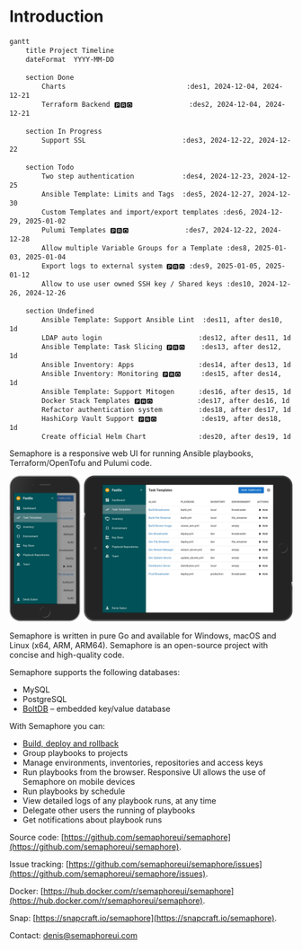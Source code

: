 # Introduction

```mermaid
gantt
	title Project Timeline
	dateFormat  YYYY-MM-DD

	section Done
	    Charts                              :des1, 2024-12-04, 2024-12-21
	    Terraform Backend 🅿🆁🅾              :des2, 2024-12-04, 2024-12-21

	section In Progress
	    Support SSL                        :des3, 2024-12-22, 2024-12-22

	section Todo
	    Two step authentication            :des4, 2024-12-23, 2024-12-25
	    Ansible Template: Limits and Tags  :des5, 2024-12-27, 2024-12-30
	    Custom Templates and import/export templates :des6, 2024-12-29, 2025-01-02
	    Pulumi Templates 🅿🆁🅾              :des7, 2024-12-22, 2024-12-28
	    Allow multiple Variable Groups for a Template :des8, 2025-01-03, 2025-01-04
	    Export logs to external system 🅿🆁🅾 :des9, 2025-01-05, 2025-01-12
	    Allow to use user owned SSH key / Shared keys :des10, 2024-12-26, 2024-12-26

	section Undefined
	    Ansible Template: Support Ansible Lint  :des11, after des10, 1d
	    LDAP auto login                        :des12, after des11, 1d
	    Ansible Template: Task Slicing 🅿🆁🅾    :des13, after des12, 1d
	    Ansible Inventory: Apps                :des14, after des13, 1d
	    Ansible Inventory: Monitoring 🅿🆁🅾     :des15, after des14, 1d
	    Ansible Template: Support Mitogen      :des16, after des15, 1d
	    Docker Stack Templates 🅿🆁🅾           :des17, after des16, 1d
	    Refactor authentication system         :des18, after des17, 1d
	    HashiCorp Vault Support 🅿🆁🅾           :des19, after des18, 1d
	    Create official Helm Chart             :des20, after des19, 1d
```

Semaphore is a responsive web UI for running Ansible playbooks, Terraform/OpenTofu and Pulumi code.

<img style="box-shadow: none;" src=".gitbook/assets/134777345-8789d9e4-ff0d-439c-b80e-ddc56b74fcee.webp">

Semaphore is written in pure Go and available for Windows, macOS and Linux (x64, ARM, ARM64). Semaphore is an open-source project with concise and high-quality code.

Semaphore supports the following databases:

* MySQL
* PostgreSQL
* [BoltDB](https://github.com/etcd-io/bbolt) – embedded key/value database

With Semaphore you can:

* [Build, deploy and rollback](./administration-guide/cicd.md)
* Group playbooks to projects
* Manage environments, inventories, repositories and access keys
* Run playbooks from the browser. Responsive UI allows the use of Semaphore on mobile devices
* Run playbooks by schedule
* View detailed logs of any playbook runs, at any time
* Delegate other users the running of playbooks
* Get notifications about playbook runs

Source code: [https://github.com/semaphoreui/semaphore](https://github.com/semaphoreui/semaphore).

Issue tracking: [https://github.com/semaphoreui/semaphore/issues](https://github.com/semaphoreui/semaphore/issues).

Docker: [https://hub.docker.com/r/semaphoreui/semaphore](https://hub.docker.com/r/semaphoreui/semaphore).

Snap: [https://snapcraft.io/semaphore](https://snapcraft.io/semaphore).

Contact: [denis@semaphoreui.com](mailto:denis@semaphoreui.com)
